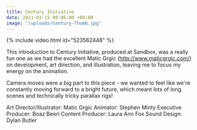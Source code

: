 ```yaml
---
title: Century Initiative
date: 2021-03-15 00:06:00 +00:00
image: "/uploads/Century-Thumb.jpg"
---
```


{% include video.html id="523562448" %}

This introduction to Century Initiative, produced at Sandbox, was a really fun one as we had the excellent Matic Grgic (http://www.maticgrgic.com/) on development, art direction, and illustration, leaving me to focus my energy on the animation.

Camera moves were a big part to this piece - we wanted to feel like we're constantly moving forward to a bright future, which meant lots of long scenes and technically tricky parallax rigs!

Art Director/Illustrator: Matic Grgic
Animator: Stephen Minty
Executive Producer: Boaz Beeri
Content Producer: Laura Ann Fox
Sound Design: Dylan Butler